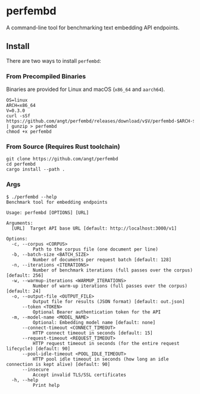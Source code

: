 # perfembd

A command-line tool for benchmarking text embedding API endpoints.

## Install

There are two ways to install `perfembd`:

### From Precompiled Binaries

Binaries are provided for Linux and macOS (`x86_64` and `aarch64`).

    OS=linux
    ARCH=x86_64
    V=0.3.0
    curl -sSf https://github.com/angt/perfembd/releases/download/v$V/perfembd-$ARCH-$OS.gz | gunzip > perfembd
    chmod +x perfembd

### From Source (Requires Rust toolchain)

    git clone https://github.com/angt/perfembd
    cd perfembd
    cargo install --path .

### Args

    $ ./perfembd --help
    Benchmark tool for embedding endpoints

    Usage: perfembd [OPTIONS] [URL]

    Arguments:
      [URL]  Target API base URL [default: http://localhost:3000/v1]

    Options:
      -c, --corpus <CORPUS>
              Path to the corpus file (one document per line)
      -b, --batch-size <BATCH_SIZE>
              Number of documents per request batch [default: 128]
      -n, --iterations <ITERATIONS>
              Number of benchmark iterations (full passes over the corpus) [default: 256]
      -w, --warmup-iterations <WARMUP_ITERATIONS>
              Number of warm-up iterations (full passes over the corpus) [default: 24]
      -o, --output-file <OUTPUT_FILE>
              Output file for results (JSON format) [default: out.json]
          --token <TOKEN>
              Optional Bearer authentication token for the API
      -m, --model-name <MODEL_NAME>
              Optional: Embedding model name [default: none]
          --connect-timeout <CONNECT_TIMEOUT>
              HTTP connect timeout in seconds [default: 15]
          --request-timeout <REQUEST_TIMEOUT>
              HTTP request timeout in seconds (for the entire request lifecycle) [default: 90]
          --pool-idle-timeout <POOL_IDLE_TIMEOUT>
              HTTP pool idle timeout in seconds (how long an idle connection is kept alive) [default: 90]
          --insecure
              Accept invalid TLS/SSL certificates
      -h, --help
              Print help

